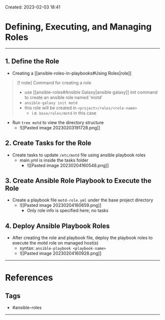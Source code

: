 Created: 2023-02-03 18:41
# Defining, Executing, and Managing Roles
---
## 1. Define the Role
- Creating a [[ansible-roles-in-playbooks#Using Roles|role]]
>[! note] Command for creating a role
>- use [[ansible-roles#Ansible Galaxy|ansible galaxy]] init command to create an ansible role named 'motd'
>- `ansible-galaxy init motd`
>- this role will be created in `<project>/roles/<role-name>`
>	- i.e. `base/roles/motd` in this case

- Run `tree motd` to view the directory structure
	- ![[Pasted image 20230203191728.png]]

## 2. Create Tasks for the Role
- Create tasks to update `/etc/motd` file using ansible playbook roles
	- main.yml is inside the tasks folder
		- ![[Pasted image 20230204160548.png]]

## 3. Create Ansible Role Playbook to Execute the Role
- Create a playbook file `motd-role.yml` under the base project directory
	- ![[Pasted image 20230204160659.png]]
		- Only role info is specified here; no tasks

## 4. Deploy Ansible Playbook Roles
- After creating the role and playbook file, deploy the playbook roles to execute the motd role on managed host(s)
	- syntax: `ansible-playbook <playbook-name>`
	- ![[Pasted image 20230204160928.png]]

---
# References


## Tags
- #ansible-roles 
---